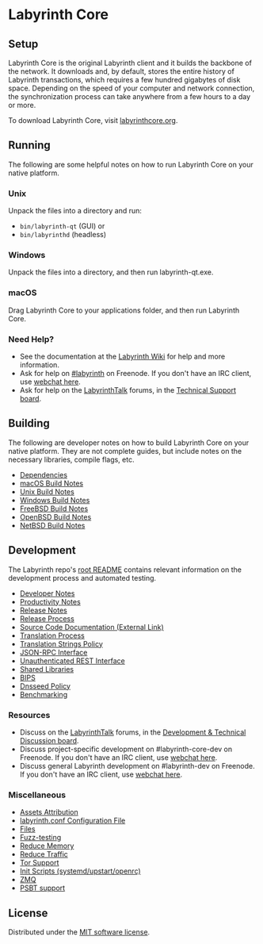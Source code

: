 Labyrinth Core
=============

Setup
---------------------
Labyrinth Core is the original Labyrinth client and it builds the backbone of the network. It downloads and, by default, stores the entire history of Labyrinth transactions, which requires a few hundred gigabytes of disk space. Depending on the speed of your computer and network connection, the synchronization process can take anywhere from a few hours to a day or more.

To download Labyrinth Core, visit [labyrinthcore.org](https://labyrinthcore.org/en/download/).

Running
---------------------
The following are some helpful notes on how to run Labyrinth Core on your native platform.

### Unix

Unpack the files into a directory and run:

- `bin/labyrinth-qt` (GUI) or
- `bin/labyrinthd` (headless)

### Windows

Unpack the files into a directory, and then run labyrinth-qt.exe.

### macOS

Drag Labyrinth Core to your applications folder, and then run Labyrinth Core.

### Need Help?

* See the documentation at the [Labyrinth Wiki](https://en.labyrinth.it/wiki/Main_Page)
for help and more information.
* Ask for help on [#labyrinth](https://webchat.freenode.net/#labyrinth) on Freenode. If you don't have an IRC client, use [webchat here](https://webchat.freenode.net/#labyrinth).
* Ask for help on the [LabyrinthTalk](https://labyrinthtalk.org/) forums, in the [Technical Support board](https://labyrinthtalk.org/index.php?board=4.0).

Building
---------------------
The following are developer notes on how to build Labyrinth Core on your native platform. They are not complete guides, but include notes on the necessary libraries, compile flags, etc.

- [Dependencies](dependencies.md)
- [macOS Build Notes](build-osx.md)
- [Unix Build Notes](build-unix.md)
- [Windows Build Notes](build-windows.md)
- [FreeBSD Build Notes](build-freebsd.md)
- [OpenBSD Build Notes](build-openbsd.md)
- [NetBSD Build Notes](build-netbsd.md)

Development
---------------------
The Labyrinth repo's [root README](/README.md) contains relevant information on the development process and automated testing.

- [Developer Notes](developer-notes.md)
- [Productivity Notes](productivity.md)
- [Release Notes](release-notes.md)
- [Release Process](release-process.md)
- [Source Code Documentation (External Link)](https://doxygen.labyrinthcore.org/)
- [Translation Process](translation_process.md)
- [Translation Strings Policy](translation_strings_policy.md)
- [JSON-RPC Interface](JSON-RPC-interface.md)
- [Unauthenticated REST Interface](REST-interface.md)
- [Shared Libraries](shared-libraries.md)
- [BIPS](bips.md)
- [Dnsseed Policy](dnsseed-policy.md)
- [Benchmarking](benchmarking.md)

### Resources
* Discuss on the [LabyrinthTalk](https://labyrinthtalk.org/) forums, in the [Development & Technical Discussion board](https://labyrinthtalk.org/index.php?board=6.0).
* Discuss project-specific development on #labyrinth-core-dev on Freenode. If you don't have an IRC client, use [webchat here](https://webchat.freenode.net/#labyrinth-core-dev).
* Discuss general Labyrinth development on #labyrinth-dev on Freenode. If you don't have an IRC client, use [webchat here](https://webchat.freenode.net/#labyrinth-dev).

### Miscellaneous
- [Assets Attribution](assets-attribution.md)
- [labyrinth.conf Configuration File](labyrinth-conf.md)
- [Files](files.md)
- [Fuzz-testing](fuzzing.md)
- [Reduce Memory](reduce-memory.md)
- [Reduce Traffic](reduce-traffic.md)
- [Tor Support](tor.md)
- [Init Scripts (systemd/upstart/openrc)](init.md)
- [ZMQ](zmq.md)
- [PSBT support](psbt.md)

License
---------------------
Distributed under the [MIT software license](/COPYING).
